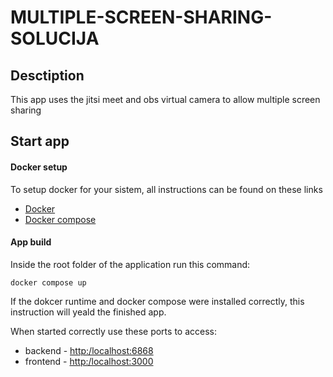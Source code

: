 # MULTIPLE-SCREEN-SHARING-SOLUCIJA

## Desctiption

This app uses the jitsi meet and obs virtual camera to allow multiple screen sharing

## Start app
#### Docker setup
To setup docker for your sistem, all instructions can be found on these links 
* [Docker](https://docs.docker.com/get-docker/)
* [Docker compose](https://docs.docker.com/compose/install/)

#### App build

Inside the root folder of the application run this command:

```
docker compose up
```

If the dokcer runtime and docker compose were installed correctly, this instruction will yeald the finished app.

When started correctly use these ports to access:
* backend - [http:/localhost:6868](http:/localhost:6868)
* frontend - [http:/localhost:3000](http:/localhost:3000) 
